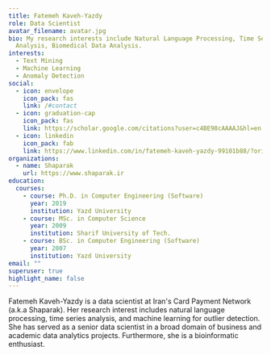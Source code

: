 ```yaml
---
title: Fatemeh Kaveh-Yazdy
role: Data Scientist
avatar_filename: avatar.jpg
bio: My research interests include Natural Language Processing, Time Series
  Analysis, Biomedical Data Analysis.
interests:
  - Text Mining
  - Machine Learning
  - Anomaly Detection
social:
  - icon: envelope
    icon_pack: fas
    link: /#contact
  - icon: graduation-cap
    icon_pack: fas
    link: https://scholar.google.com/citations?user=c4BE98cAAAAJ&hl=en
  - icon: linkedin
    icon_pack: fab
    link: https://www.linkedin.com/in/fatemeh-kaveh-yazdy-99101b88/?originalSubdomain=ir
organizations:
  - name: Shaparak
    url: https://www.shaparak.ir
education:
  courses:
    - course: Ph.D. in Computer Engineering (Software)
      year: 2019
      institution: Yazd University
    - course: MSc. in Computer Science
      year: 2009
      institution: Sharif University of Tech.
    - course: BSc. in Computer Engineering (Software)
      year: 2007
      institution: Yazd University
email: ""
superuser: true
highlight_name: false
---
```

Fatemeh Kaveh-Yazdy is a data scientist at Iran's Card Payment Network (a.k.a Shaparak). Her research interest includes natural language processing, time series analysis, and machine learning for outlier detection.  She has served as a senior data scientist in a broad domain of business and academic data analytics projects.  Furthermore, she is a bioinformatic enthusiast.
